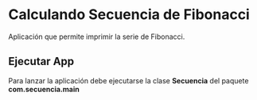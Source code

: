 # Calculando Secuencia de Fibonacci

Aplicación que permite imprimir la serie de Fibonacci.

## Ejecutar App
Para lanzar la aplicación debe ejecutarse la clase **Secuencia** del paquete **com.secuencia.main**
